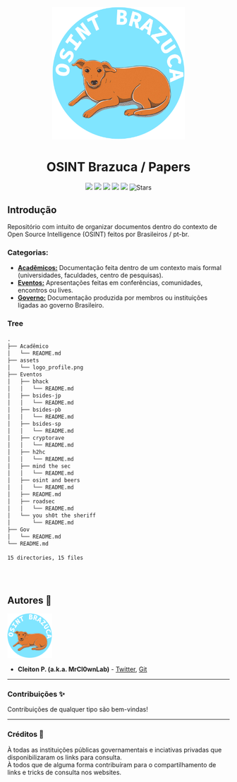 <h1 align="center">
  <br>
  <a href="https://nuclei.projectdiscovery.io"><img src="assets/logo_profile.png" width="300px" alt="OSINT Brazuca"></a>
</h1>

<h1 align="center">OSINT Brazuca / Papers</h1>


<p align="center">
<a href="https://github.com/osintbrazuca/osint-papers/blob/main/LICENSE"><img src="https://img.shields.io/github/license/osintbrazuca/osint-papers?color=blue"></a>
<a href="https://github.com/osintbrazuca/osint-brazuca/graphs/contributors"><img src="https://img.shields.io/github/contributors-anon/osintbrazuca/osint-papers"></a>
<a href="https://github.com/osintbrazuca/osint-papers/issues"><img src="https://img.shields.io/github/issues-raw/osintbrazuca/osint-papers"></a>
<a href="https://github.com/osintbrazuca/osint-papers/discussions"><img src="https://img.shields.io/github/discussions/osintbrazuca/osint-papers"></a>
<a href="https://github.com/osintbrazuca/osint-papers/network/members"><img src="https://img.shields.io/github/forks/osintbrazuca/osint-papers"></a>
<img src="https://img.shields.io/github/stars/osintbrazuca/osint-papers.svg?style=social" title="Stars" /> 
</p>


## Introdução
Repositório com intuito de organizar documentos dentro do contexto de Open Source Intelligence (OSINT) feitos por Brasileiros / pt-br.

### Categorias:
- [**Acadêmicos:**](./Academicos/) Documentação feita dentro de um contexto mais formal (universidades, faculdades, centro de pesquisas).
- [**Eventos:**](./Eventos/) Apresentações feitas em conferências, comunidades, encontros ou lives.
- [**Governo:**](./Gov/) Documentação produzida por membros ou instituições ligadas ao governo Brasileiro.


### Tree
```
.
├── Acadêmico
│   └── README.md
├── assets
│   └── logo_profile.png
├── Eventos
│   ├── bhack
│   │   └── README.md
│   ├── bsides-jp
│   │   └── README.md
│   ├── bsides-pb
│   │   └── README.md
│   ├── bsides-sp
│   │   └── README.md
│   ├── cryptorave
│   │   └── README.md
│   ├── h2hc
│   │   └── README.md
│   ├── mind the sec
│   │   └── README.md
│   ├── osint and beers
│   │   └── README.md
│   ├── README.md
│   ├── roadsec
│   │   └── README.md
│   └── you sh0t the sheriff
│       └── README.md
├── Gov
│   └── README.md
└── README.md

15 directories, 15 files
```

<br>
<br>

## Autores 👔 <a name="autores"></a>
<p >
<img src="assets/logo_profile.png" width="20%" /><br>
<p>

- **Cleiton P. (a.k.a. MrCl0wnLab)** - [Twitter](https://twitter.com/MrCl0wnLab), [Git](https://github.com/MrCl0wnLab)

---

### Contribuições ✨ <a name="contribuicoes"></a>
Contribuições de qualquer tipo são bem-vindas!
    
---
    
### Créditos 👏 <a name="creditos"></a>
À todas as instituições públicas governamentais e inciativas privadas que disponibilizaram os links para consulta.
<br>
À todos que de alguma forma contribuíram para o compartilhamento de links e tricks de consulta nos websites.